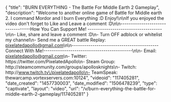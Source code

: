 {
    "title": "BURN EVERYTHING - The Battle For Middle Earth 2 Gameplay",
    "description": "Welcome to another online game of Battle for Middle earth 2.  I command Mordor and I burn Everything :D Enjoy!\n\nIf you enjoyed the video don't forget to Like and Leave a comment :D\n\n----------------------------------How You Can Support Me! ------------------------------------\n\n- Like, share and leave a comment :D\n- Turn OFF adblock or whitelist my channel\n- Send me a GREAT battle Replay: pixelatedapollo@gmail.com\n\n------------------------------------------Connect With Me!-------------------------------------------\n\n- Email: pixelatedapollo@gmail.com\n- Twitter: https:\/\/twitter.com\/PixelatedApollo\n- Steam Group:  http:\/\/steamcommunity.com\/groups\/apollosknights\n- Twitch: http:\/\/www.twitch.tv\/pixelatedapollo\n- TeamSpeak: thewarcamp.vortexservers.com:10124",
    "videoid": "117405281",
    "date_created": "1457730003",
    "date_modified": "1506478239",
    "type": "captivate",
    "layout": "video",
    "url": "\/v\/burn-everything-the-battle-for-middle-earth-2-gameplay\/117405281"
}